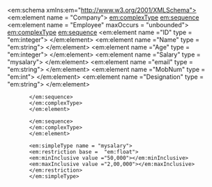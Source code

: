 <?xml version="1.0" encoding="UTF-8"?>
<em:schema xmlns:em="http://www.w3.org/2001/XMLSchema">
<em:element name = "Company">
   <em:complexType>
      <em:sequence>
       <em:element name = "Employee" maxOccurs = "unbounded">
   <em:complexType>
      <em:sequence>
         <em:element name ="ID" type = "em:integer">
            </em:element>
         <em:element name ="Name" type = "em:string">
            </em:element>
         <em:element name ="Age" type = "em:integer">
           </em:element>
           <em:element name ="Salary" type = "mysalary">
           </em:element>
           <em:element name ="email" type = "em:string">
           </em:element>
           <em:element name ="MobNum" type = "em:int">
           </em:element>
           <em:element name ="Designation" type = "em:string">
           </em:element>
           
           </em:sequence>
           </em:complexType>
           </em:element>
           
           </em:sequence>
           </em:complexType>
           </em:element>
           
           <em:simpleType name = "mysalary">
           <em:restriction base =  "em:float">
           <em:minInclusive value ="50,000"></em:minInclusive>
           <em:maxInclusive value ="2,00,000"></em:maxInclusive>
           </em:restriction>
           </em:simpleType>

